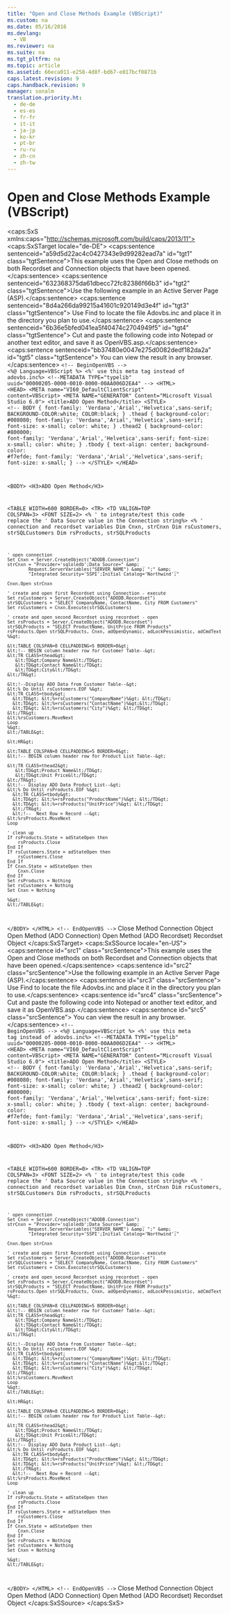 ```yaml
---
title: "Open and Close Methods Example (VBScript)"
ms.custom: na
ms.date: 05/16/2016
ms.devlang: 
  - VB
ms.reviewer: na
ms.suite: na
ms.tgt_pltfrm: na
ms.topic: article
ms.assetid: 66eca011-e258-4d8f-bd67-e017bcf0871b
caps.latest.revision: 9
caps.handback.revision: 9
manager: sonalm
translation.priority.ht: 
  - de-de
  - es-es
  - fr-fr
  - it-it
  - ja-jp
  - ko-kr
  - pt-br
  - ru-ru
  - zh-cn
  - zh-tw
---
```

# Open and Close Methods Example (VBScript)
<?xml version="1.0" encoding="utf-8"?>
<caps:SxS xmlns:caps="http://schemas.microsoft.com/build/caps/2013/11">
  <caps:SxSTarget locale="de-DE">
    <developerReferenceWithoutSyntaxDocument xsi:schemaLocation="http://ddue.schemas.microsoft.com/authoring/2003/5 http://dduestorage.blob.core.windows.net/ddueschema/developer.xsd" xmlns="http://ddue.schemas.microsoft.com/authoring/2003/5" xmlns:xlink="http://www.w3.org/1999/xlink" xmlns:xsi="http://www.w3.org/2001/XMLSchema-instance">
      <introduction>
        <para>
          <caps:sentence sentenceid="a59d5d22ac4c0427343e9d99282ead7a" id="tgt1" class="tgtSentence">This example uses the <legacyLink xlink:href="3236749c-4b71-4235-89e2-ccdfaaa9319d">Open</legacyLink> and <legacyLink xlink:href="3cdf27d1-a180-4cff-8e42-95dec5fb1b55">Close</legacyLink> methods on both <legacyLink xlink:href="ede1415f-c3df-4cc5-a05b-2576b2b84b60">Recordset</legacyLink> and <legacyLink xlink:href="ef6b1824-5b12-43db-89d7-8f3d13896d4d">Connection</legacyLink> objects that have been opened.</caps:sentence>
        </para>
        <para>
          <caps:sentence sentenceid="632368375da61dbecc72fc82386f66b3" id="tgt2" class="tgtSentence">Use the following example in an Active Server Page (ASP).</caps:sentence>
          <caps:sentence sentenceid="8d4a266da99215a41601c920149d3e4f" id="tgt3" class="tgtSentence"> Use <legacyBold>Find</legacyBold> to locate the file Adovbs.inc and place it in the directory you plan to use.</caps:sentence>
          <caps:sentence sentenceid="6b36e5bfed041ea5f40474c2704949f5" id="tgt4" class="tgtSentence"> Cut and paste the following code into Notepad or another text editor, and save it as <legacyBold>OpenVBS.asp</legacyBold>.</caps:sentence>
          <caps:sentence sentenceid="bb37480e0047e275d0082dedf182da2a" id="tgt5" class="tgtSentence"> You can view the result in any browser.</caps:sentence>
        </para>
        <code>&lt;!-- BeginOpenVBS --&gt;
&lt;%@ Language=VBScript %&gt;
&lt;%' use this meta tag instead of adovbs.inc%&gt;
&lt;!--METADATA TYPE="typelib" uuid="00000205-0000-0010-8000-00AA006D2EA4" --&gt;
&lt;HTML&gt;
&lt;HEAD&gt;
&lt;META name="VI60_DefaultClientScript"  content=VBScript&gt;
&lt;META NAME="GENERATOR" Content="Microsoft Visual Studio 6.0"&gt;
&lt;title&gt;ADO Open Method&lt;/title&gt;
&lt;STYLE&gt;
&lt;!--
BODY {
   font-family: 'Verdana','Arial','Helvetica',sans-serif;
   BACKGROUND-COLOR:white;
   COLOR:black;
    }
.thead {
   background-color: #008080; 
   font-family: 'Verdana','Arial','Helvetica',sans-serif; 
   font-size: x-small;
   color: white;
   }
.thead2 {
   background-color: #800000; 
   font-family: 'Verdana','Arial','Helvetica',sans-serif; 
   font-size: x-small;
   color: white;
   }
.tbody { 
   text-align: center;
   background-color: #f7efde;
   font-family: 'Verdana','Arial','Helvetica',sans-serif; 
   font-size: x-small;
    }
--&gt;
&lt;/STYLE&gt;
&lt;/HEAD&gt;

&lt;BODY&gt;
&lt;H3&gt;ADO Open Method&lt;/H3&gt;

&lt;TABLE WIDTH=600 BORDER=0&gt;
&lt;TR&gt;
&lt;TD VALIGN=TOP COLSPAN=3&gt;
&lt;FONT SIZE=2&gt;
&lt;% ' to integrate/test this code replace the 
   ' Data Source value in the Connection string%&gt;
&lt;% 
    ' connection and recordset variables
    Dim Cnxn, strCnxn
    Dim rsCustomers, strSQLCustomers
    Dim rsProducts, strSQLProducts

    ' open connection
    Set Cnxn = Server.CreateObject("ADODB.Connection")
    strCnxn = "Provider='sqloledb';Data Source=" &amp; _
            Request.ServerVariables("SERVER_NAME") &amp; ";" &amp; _
            "Integrated Security='SSPI';Initial Catalog='Northwind';"

    Cnxn.Open strCnxn
        
    ' create and open first Recordset using Connection - execute
    Set rsCustomers = Server.CreateObject("ADODB.Recordset")
    strSQLCustomers = "SELECT CompanyName, ContactName, City FROM Customers"
    Set rsCustomers = Cnxn.Execute(strSQLCustomers) 

    ' create and open second Recordset using recordset - open
    Set rsProducts = Server.CreateObject("ADODB.Recordset")
    strSQLProducts = "SELECT ProductName, UnitPrice FROM Products"
    rsProducts.Open strSQLProducts, Cnxn, adOpenDynamic, adLockPessimistic, adCmdText
    %&gt;

    &lt;TABLE COLSPAN=8 CELLPADDING=5 BORDER=0&gt;
    &lt;!-- BEGIN column header row for Customer Table--&gt;
    &lt;TR CLASS=thead&gt;
       &lt;TD&gt;Company Name&lt;/TD&gt;
       &lt;TD&gt;Contact Name&lt;/TD&gt;
       &lt;TD&gt;City&lt;/TD&gt;
    &lt;/TR&gt;

    &lt;!--Display ADO Data from Customer Table--&gt;
    &lt;% Do Until rsCustomers.EOF %&gt;
    &lt;TR CLASS=tbody&gt;
      &lt;TD&gt; &lt;%=rsCustomers("CompanyName")%&gt; &lt;/TD&gt;
      &lt;TD&gt; &lt;%=rsCustomers("ContactName")%&gt;&lt;/TD&gt;
      &lt;TD&gt; &lt;%=rsCustomers("City")%&gt; &lt;/TD&gt;
    &lt;/TR&gt; 
    &lt;%rsCustomers.MoveNext 
    Loop 
    %&gt;
    &lt;/TABLE&gt;

    &lt;HR&gt;

    &lt;TABLE COLSPAN=8 CELLPADDING=5 BORDER=0&gt;
    &lt;!-- BEGIN column header row for Product List Table--&gt;

    &lt;TR CLASS=thead2&gt;
       &lt;TD&gt;Product Name&lt;/TD&gt;
       &lt;TD&gt;Unit Price&lt;/TD&gt;
    &lt;/TR&gt;
    &lt;!-- Display ADO Data Product List--&gt;
    &lt;% Do Until rsProducts.EOF %&gt;
      &lt;TR CLASS=tbody&gt;  
      &lt;TD&gt; &lt;%=rsProducts("ProductName")%&gt; &lt;/TD&gt;
      &lt;TD&gt; &lt;%=rsProducts("UnitPrice")%&gt; &lt;/TD&gt;
      &lt;/TR&gt;
      &lt;!--  Next Row = Record --&gt;
    &lt;%rsProducts.MoveNext 
    Loop 

    ' clean up
    If rsProducts.State = adStateOpen then
        rsProducts.Close
    End If
    If rsCustomers.State = adStateOpen then
        rsCustomers.Close
    End If
    If Cnxn.State = adStateOpen then
        Cnxn.Close
    End If
    Set rsProducts = Nothing
    Set rsCustomers = Nothing
    Set Cnxn = Nothing

    %&gt;
    &lt;/TABLE&gt;

&lt;/BODY&gt;
&lt;/HTML&gt;
&lt;!-- EndOpenVBS --&gt;</code>
      </introduction>
      <relatedTopics>
        <link xlink:href="3cdf27d1-a180-4cff-8e42-95dec5fb1b55">Close Method</link>
        <link xlink:href="ef6b1824-5b12-43db-89d7-8f3d13896d4d">Connection Object</link>
        <link xlink:href="663defab-5545-4973-9036-24d5882c9737">Open Method (ADO Connection)</link>
        <link xlink:href="3236749c-4b71-4235-89e2-ccdfaaa9319d">Open Method (ADO Recordset)</link>
        <link xlink:href="ede1415f-c3df-4cc5-a05b-2576b2b84b60">Recordset Object</link>
      </relatedTopics>
    </developerReferenceWithoutSyntaxDocument>
  </caps:SxSTarget>
  <caps:SxSSource locale="en-US">
    <developerReferenceWithoutSyntaxDocument xsi:schemaLocation="http://ddue.schemas.microsoft.com/authoring/2003/5 http://dduestorage.blob.core.windows.net/ddueschema/developer.xsd" xmlns="http://ddue.schemas.microsoft.com/authoring/2003/5" xmlns:xlink="http://www.w3.org/1999/xlink" xmlns:xsi="http://www.w3.org/2001/XMLSchema-instance">
      <introduction>
        <para>
          <caps:sentence id="src1" class="srcSentence">This example uses the <legacyLink xlink:href="3236749c-4b71-4235-89e2-ccdfaaa9319d">Open</legacyLink> and <legacyLink xlink:href="3cdf27d1-a180-4cff-8e42-95dec5fb1b55">Close</legacyLink> methods on both <legacyLink xlink:href="ede1415f-c3df-4cc5-a05b-2576b2b84b60">Recordset</legacyLink> and <legacyLink xlink:href="ef6b1824-5b12-43db-89d7-8f3d13896d4d">Connection</legacyLink> objects that have been opened.</caps:sentence>
        </para>
        <para>
          <caps:sentence id="src2" class="srcSentence">Use the following example in an Active Server Page (ASP).</caps:sentence>
          <caps:sentence id="src3" class="srcSentence"> Use <legacyBold>Find</legacyBold> to locate the file Adovbs.inc and place it in the directory you plan to use.</caps:sentence>
          <caps:sentence id="src4" class="srcSentence"> Cut and paste the following code into Notepad or another text editor, and save it as <legacyBold>OpenVBS.asp</legacyBold>.</caps:sentence>
          <caps:sentence id="src5" class="srcSentence"> You can view the result in any browser.</caps:sentence>
        </para>
        <code>&lt;!-- BeginOpenVBS --&gt;
&lt;%@ Language=VBScript %&gt;
&lt;%' use this meta tag instead of adovbs.inc%&gt;
&lt;!--METADATA TYPE="typelib" uuid="00000205-0000-0010-8000-00AA006D2EA4" --&gt;
&lt;HTML&gt;
&lt;HEAD&gt;
&lt;META name="VI60_DefaultClientScript"  content=VBScript&gt;
&lt;META NAME="GENERATOR" Content="Microsoft Visual Studio 6.0"&gt;
&lt;title&gt;ADO Open Method&lt;/title&gt;
&lt;STYLE&gt;
&lt;!--
BODY {
   font-family: 'Verdana','Arial','Helvetica',sans-serif;
   BACKGROUND-COLOR:white;
   COLOR:black;
    }
.thead {
   background-color: #008080; 
   font-family: 'Verdana','Arial','Helvetica',sans-serif; 
   font-size: x-small;
   color: white;
   }
.thead2 {
   background-color: #800000; 
   font-family: 'Verdana','Arial','Helvetica',sans-serif; 
   font-size: x-small;
   color: white;
   }
.tbody { 
   text-align: center;
   background-color: #f7efde;
   font-family: 'Verdana','Arial','Helvetica',sans-serif; 
   font-size: x-small;
    }
--&gt;
&lt;/STYLE&gt;
&lt;/HEAD&gt;

&lt;BODY&gt;
&lt;H3&gt;ADO Open Method&lt;/H3&gt;

&lt;TABLE WIDTH=600 BORDER=0&gt;
&lt;TR&gt;
&lt;TD VALIGN=TOP COLSPAN=3&gt;
&lt;FONT SIZE=2&gt;
&lt;% ' to integrate/test this code replace the 
   ' Data Source value in the Connection string%&gt;
&lt;% 
    ' connection and recordset variables
    Dim Cnxn, strCnxn
    Dim rsCustomers, strSQLCustomers
    Dim rsProducts, strSQLProducts

    ' open connection
    Set Cnxn = Server.CreateObject("ADODB.Connection")
    strCnxn = "Provider='sqloledb';Data Source=" &amp; _
            Request.ServerVariables("SERVER_NAME") &amp; ";" &amp; _
            "Integrated Security='SSPI';Initial Catalog='Northwind';"

    Cnxn.Open strCnxn
        
    ' create and open first Recordset using Connection - execute
    Set rsCustomers = Server.CreateObject("ADODB.Recordset")
    strSQLCustomers = "SELECT CompanyName, ContactName, City FROM Customers"
    Set rsCustomers = Cnxn.Execute(strSQLCustomers) 

    ' create and open second Recordset using recordset - open
    Set rsProducts = Server.CreateObject("ADODB.Recordset")
    strSQLProducts = "SELECT ProductName, UnitPrice FROM Products"
    rsProducts.Open strSQLProducts, Cnxn, adOpenDynamic, adLockPessimistic, adCmdText
    %&gt;

    &lt;TABLE COLSPAN=8 CELLPADDING=5 BORDER=0&gt;
    &lt;!-- BEGIN column header row for Customer Table--&gt;
    &lt;TR CLASS=thead&gt;
       &lt;TD&gt;Company Name&lt;/TD&gt;
       &lt;TD&gt;Contact Name&lt;/TD&gt;
       &lt;TD&gt;City&lt;/TD&gt;
    &lt;/TR&gt;

    &lt;!--Display ADO Data from Customer Table--&gt;
    &lt;% Do Until rsCustomers.EOF %&gt;
    &lt;TR CLASS=tbody&gt;
      &lt;TD&gt; &lt;%=rsCustomers("CompanyName")%&gt; &lt;/TD&gt;
      &lt;TD&gt; &lt;%=rsCustomers("ContactName")%&gt;&lt;/TD&gt;
      &lt;TD&gt; &lt;%=rsCustomers("City")%&gt; &lt;/TD&gt;
    &lt;/TR&gt; 
    &lt;%rsCustomers.MoveNext 
    Loop 
    %&gt;
    &lt;/TABLE&gt;

    &lt;HR&gt;

    &lt;TABLE COLSPAN=8 CELLPADDING=5 BORDER=0&gt;
    &lt;!-- BEGIN column header row for Product List Table--&gt;

    &lt;TR CLASS=thead2&gt;
       &lt;TD&gt;Product Name&lt;/TD&gt;
       &lt;TD&gt;Unit Price&lt;/TD&gt;
    &lt;/TR&gt;
    &lt;!-- Display ADO Data Product List--&gt;
    &lt;% Do Until rsProducts.EOF %&gt;
      &lt;TR CLASS=tbody&gt;  
      &lt;TD&gt; &lt;%=rsProducts("ProductName")%&gt; &lt;/TD&gt;
      &lt;TD&gt; &lt;%=rsProducts("UnitPrice")%&gt; &lt;/TD&gt;
      &lt;/TR&gt;
      &lt;!--  Next Row = Record --&gt;
    &lt;%rsProducts.MoveNext 
    Loop 

    ' clean up
    If rsProducts.State = adStateOpen then
        rsProducts.Close
    End If
    If rsCustomers.State = adStateOpen then
        rsCustomers.Close
    End If
    If Cnxn.State = adStateOpen then
        Cnxn.Close
    End If
    Set rsProducts = Nothing
    Set rsCustomers = Nothing
    Set Cnxn = Nothing

    %&gt;
    &lt;/TABLE&gt;

&lt;/BODY&gt;
&lt;/HTML&gt;
&lt;!-- EndOpenVBS --&gt;</code>
      </introduction>
      <relatedTopics>
        <link xlink:href="3cdf27d1-a180-4cff-8e42-95dec5fb1b55">Close Method</link>
        <link xlink:href="ef6b1824-5b12-43db-89d7-8f3d13896d4d">Connection Object</link>
        <link xlink:href="663defab-5545-4973-9036-24d5882c9737">Open Method (ADO Connection)</link>
        <link xlink:href="3236749c-4b71-4235-89e2-ccdfaaa9319d">Open Method (ADO Recordset)</link>
        <link xlink:href="ede1415f-c3df-4cc5-a05b-2576b2b84b60">Recordset Object</link>
      </relatedTopics>
    </developerReferenceWithoutSyntaxDocument>
  </caps:SxSSource>
</caps:SxS>